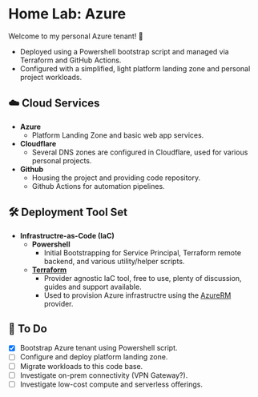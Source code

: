 # Home Lab: Azure

Welcome to my personal Azure tenant! :wave:  
- Deployed using a Powershell bootstrap script and managed via Terraform and GitHub Actions.  
- Configured with a simplified, light platform landing zone and personal project workloads.  

## :cloud: Cloud Services

- **Azure**
  - Platform Landing Zone and basic web app services.
- **Cloudflare**
  - Several DNS zones are configured in Cloudflare, used for various personal projects.
- **Github**
  - Housing the project and providing code repository.
  - Github Actions for automation pipelines.

## :hammer_and_wrench: Deployment Tool Set

- **Infrastructre-as-Code (IaC)**
  - **Powershell**
    - Initial Bootstrapping for Service Principal, Terraform remote backend, and various utility/helper scripts.
  - **[Terraform](https://www.terraform.io/)**
    - Provider agnostic IaC tool, free to use, plenty of discussion, guides and support available.
    - Used to provision Azure infrastructre using the [AzureRM](https://registry.terraform.io/providers/hashicorp/azurerm) provider.

## :memo: To Do

- [x] Bootstrap Azure tenant using Powershell script. 
- [ ] Configure and deploy platform landing zone. 
- [ ] Migrate workloads to this code base. 
- [ ] Investigate on-prem connectivity (VPN Gateway?). 
- [ ] Investigate low-cost compute and serverless offerings. 

